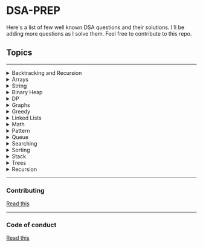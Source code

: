 # **DSA-PREP**

Here's a list of few well known DSA questions and their solutions. I'll be adding more questions as I solve them. Feel free to contribute to this repo.

## **Topics**
---
<details>
<summary>Backtracking and Recursion</summary>

[Java](/BacktrackingRecursion/Java)
</details>

<details>
<summary>Arrays</summary>

[Java](/Basic/Arrays/Java)
</details>

<details>
<summary>String</summary>

[Java](/Basic/Strings/Java)
</details>

<details>
<summary>Binary Heap</summary>

[Java](/BinaryHeap/Java)
</details>

<details>
<summary>DP</summary>

[Java](/DP/Java)
</details>

<details>
<summary>Graphs</summary>

[Java](/Graphs/Problems/Java)
</details>

<details>
<summary>Greedy</summary>

[Java](/Greedy/Java)
</details>

<details>
<summary>Linked Lists</summary>

[Java](/LinkedList/Java)
</details>

<details>
<summary>Math</summary>

[Java](/Maths/Java)
</details>

<details>
<summary>Pattern</summary>

[Java](/Patterns/Java)
</details>

<details>
<summary>Queue</summary>

[Swift](/Queue/Swift)
</details>

<details>
<summary>Searching</summary>

[Java](/Search/Problems/Java)
</details>

<details>
<summary>Sorting</summary>

[Java](/Sort/Java)  
[Python](/Sort/Python)
</details>

<details>
<summary>Stack</summary>

[Java](/Stack/Java)  
[C++](/Stack/C++)
</details>

<details>
<summary>Trees</summary>

[Java](/Trees/Java)
</details>

<details>
<summary>Recursion</summary>

[Python](/Recursion/Python)
</details>

---
### **Contributing**
[Read this](contribution.md)

---
### **Code of conduct**
[Read this](code_of_conduct.md)


